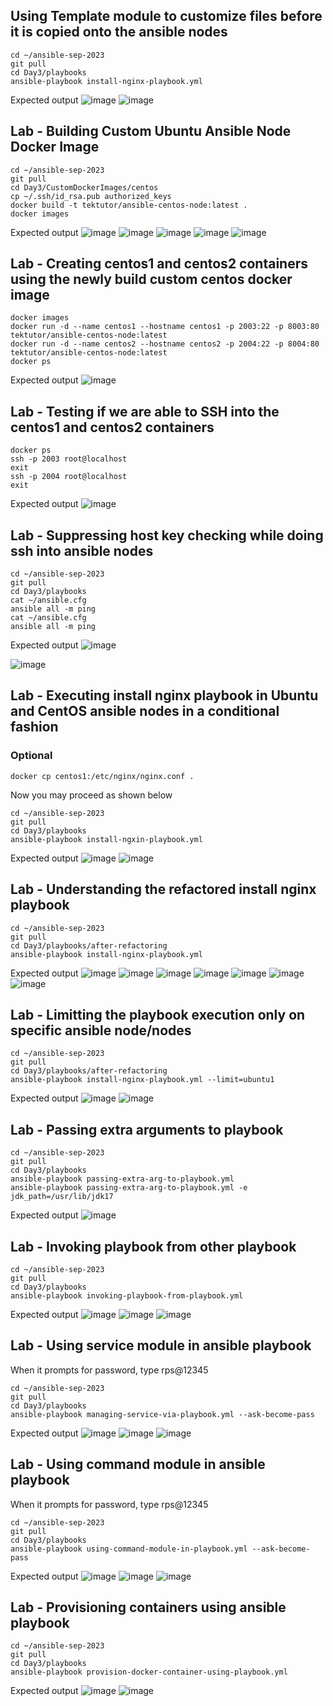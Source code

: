 ## Using Template module to customize files before it is copied onto the ansible nodes
```
cd ~/ansible-sep-2023
git pull
cd Day3/playbooks
ansible-playbook install-nginx-playbook.yml
```

Expected output
![image](https://github.com/tektutor/ansible-sep-2023/assets/12674043/1348fd18-dca0-45f9-9edc-21076c2d9cf3)
![image](https://github.com/tektutor/ansible-sep-2023/assets/12674043/908b4c6e-32fc-4a56-a4da-ccb35da14624)

## Lab - Building Custom Ubuntu Ansible Node Docker Image
```
cd ~/ansible-sep-2023
git pull
cd Day3/CustomDockerImages/centos
cp ~/.ssh/id_rsa.pub authorized_keys
docker build -t tektutor/ansible-centos-node:latest .
docker images
```

Expected output
![image](https://github.com/tektutor/ansible-sep-2023/assets/12674043/5798b6d4-8a74-4727-bc5f-7b0d581f911b)
![image](https://github.com/tektutor/ansible-sep-2023/assets/12674043/aa1a2846-7f61-4508-ac60-4bb9e628eafe)
![image](https://github.com/tektutor/ansible-sep-2023/assets/12674043/364387fc-3ad4-4fe9-8f58-e473aeca24c4)
![image](https://github.com/tektutor/ansible-sep-2023/assets/12674043/95acb054-0aaf-4909-94fd-c8bbd6442d5f)
![image](https://github.com/tektutor/ansible-sep-2023/assets/12674043/27a0d0b8-0943-4460-beaf-b243774e321b)

## Lab - Creating centos1 and centos2 containers using the newly build custom centos docker image
```
docker images
docker run -d --name centos1 --hostname centos1 -p 2003:22 -p 8003:80 tektutor/ansible-centos-node:latest
docker run -d --name centos2 --hostname centos2 -p 2004:22 -p 8004:80 tektutor/ansible-centos-node:latest
docker ps
```
Expected output
![image](https://github.com/tektutor/ansible-sep-2023/assets/12674043/19b9a5c6-c594-447f-be03-579f5b02c938)

## Lab - Testing if we are able to SSH into the centos1 and centos2 containers
```
docker ps
ssh -p 2003 root@localhost
exit
ssh -p 2004 root@localhost
exit
```

Expected output
![image](https://github.com/tektutor/ansible-sep-2023/assets/12674043/e356e05b-de00-44ef-9a1a-73694760d771)

## Lab - Suppressing host key checking while doing ssh into ansible nodes
```
cd ~/ansible-sep-2023
git pull
cd Day3/playbooks
cat ~/ansible.cfg
ansible all -m ping
cat ~/ansible.cfg
ansible all -m ping
```

Expected output
![image](https://github.com/tektutor/ansible-sep-2023/assets/12674043/9688c1fd-b30d-4510-8b3a-71de5fcf27ee)

![image](https://github.com/tektutor/ansible-sep-2023/assets/12674043/093cc89c-25f7-40c3-befb-f30f386970e0)

## Lab - Executing install nginx playbook in Ubuntu and CentOS ansible nodes in a conditional fashion
### Optional
```
docker cp centos1:/etc/nginx/nginx.conf .
```

Now you may proceed as shown below
```
cd ~/ansible-sep-2023
git pull
cd Day3/playbooks
ansible-playbook install-ngxin-playbook.yml
```

Expected output
![image](https://github.com/tektutor/ansible-sep-2023/assets/12674043/ab70c95d-2ee4-4038-9b65-047120a31685)
![image](https://github.com/tektutor/ansible-sep-2023/assets/12674043/632ebd9d-0fd0-40a6-9e75-5ec46ca8dc28)

## Lab - Understanding the refactored install nginx playbook
```
cd ~/ansible-sep-2023
git pull
cd Day3/playbooks/after-refactoring
ansible-playbook install-nginx-playbook.yml
```

Expected output
![image](https://github.com/tektutor/ansible-sep-2023/assets/12674043/9d37fe20-1e29-4aee-b896-60f066a321f3)
![image](https://github.com/tektutor/ansible-sep-2023/assets/12674043/5b056277-af02-4b96-adc0-33cc48bf8d2a)
![image](https://github.com/tektutor/ansible-sep-2023/assets/12674043/388189a7-86e0-444e-b6be-df12d44b8d1d)
![image](https://github.com/tektutor/ansible-sep-2023/assets/12674043/03e98ef7-55cf-41ae-9903-b439db8781d8)
![image](https://github.com/tektutor/ansible-sep-2023/assets/12674043/249feb41-028a-42a0-843c-8b7d9e86c358)
![image](https://github.com/tektutor/ansible-sep-2023/assets/12674043/a1d6d6a6-e3f2-46ea-ba91-013d72c5202f)
![image](https://github.com/tektutor/ansible-sep-2023/assets/12674043/b1ab05ce-346f-43d4-b5fb-3c9c82cbe30b)

## Lab - Limitting the playbook execution only on specific ansible node/nodes
```
cd ~/ansible-sep-2023
git pull
cd Day3/playbooks/after-refactoring
ansible-playbook install-nginx-playbook.yml --limit=ubuntu1
```

Expected output
![image](https://github.com/tektutor/ansible-sep-2023/assets/12674043/75869c1c-975b-4df0-bb6e-3ae87a1a4b9c)
![image](https://github.com/tektutor/ansible-sep-2023/assets/12674043/547ea67d-9241-4b4b-96dd-b61a42c6b77f)

## Lab - Passing extra arguments to playbook
```
cd ~/ansible-sep-2023
git pull
cd Day3/playbooks
ansible-playbook passing-extra-arg-to-playbook.yml
ansible-playbook passing-extra-arg-to-playbook.yml -e jdk_path=/usr/lib/jdk17
```

Expected output
![image](https://github.com/tektutor/ansible-sep-2023/assets/12674043/31c9e685-2eb5-40ef-8907-c9bc16346a93)

## Lab - Invoking playbook from other playbook
```
cd ~/ansible-sep-2023
git pull
cd Day3/playbooks
ansible-playbook invoking-playbook-from-playbook.yml
```

Expected output
![image](https://github.com/tektutor/ansible-sep-2023/assets/12674043/d0a06519-f279-4771-8735-8cb70203e111)
![image](https://github.com/tektutor/ansible-sep-2023/assets/12674043/e8ed32d2-5ab1-499f-88a4-64e96c69e0ef)
![image](https://github.com/tektutor/ansible-sep-2023/assets/12674043/fcb023ee-8fa0-464e-b95b-6b878ee6a963)

## Lab - Using service module in ansible playbook
When it prompts for password, type rps@12345
```
cd ~/ansible-sep-2023
git pull
cd Day3/playbooks
ansible-playbook managing-service-via-playbook.yml --ask-become-pass
```

Expected output
![image](https://github.com/tektutor/ansible-sep-2023/assets/12674043/35fb3b00-d4fd-496d-a91b-867c9811d1cd)
![image](https://github.com/tektutor/ansible-sep-2023/assets/12674043/bd84a84f-5319-4da6-a382-230c8e355018)
![image](https://github.com/tektutor/ansible-sep-2023/assets/12674043/dfc2141d-6171-4059-bb01-a045558b8ceb)

## Lab - Using command module in ansible playbook
When it prompts for password, type rps@12345
```
cd ~/ansible-sep-2023
git pull
cd Day3/playbooks
ansible-playbook using-command-module-in-playbook.yml --ask-become-pass
```

Expected output
![image](https://github.com/tektutor/ansible-sep-2023/assets/12674043/96c57cc4-b079-4311-8988-b942390a2392)
![image](https://github.com/tektutor/ansible-sep-2023/assets/12674043/9fcb5000-73cd-4c9c-8a72-c51995ebbe1a)
![image](https://github.com/tektutor/ansible-sep-2023/assets/12674043/da4ca6ee-07e8-41f7-8b6e-b4c00f44ffed)

## Lab - Provisioning containers using ansible playbook
```
cd ~/ansible-sep-2023
git pull
cd Day3/playbooks
ansible-playbook provision-docker-container-using-playbook.yml
```

Expected output
![image](https://github.com/tektutor/ansible-sep-2023/assets/12674043/112b51c3-3226-4dc0-aad1-2a1e8bb71639)
![image](https://github.com/tektutor/ansible-sep-2023/assets/12674043/da6e18a8-d019-4d62-b83a-5bdaa7c7b6df)

